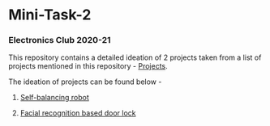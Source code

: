# Mini-Task-2
### Electronics Club 2020-21

This repository contains a detailed ideation of 2 projects taken from a list of projects mentioned in this repository - [Projects](https://github.com/Sarthak-22/Mini-Task-1).

The ideation of projects can be found below - 

   1. [Self-balancing robot](https://github.com/Sarthak-22/Mini-Task-2/blob/master/Project%20planning/Self-balancing%20robot.md)
   
   2. [Facial recognition based door lock](https://github.com/Sarthak-22/Mini-Task-2/blob/master/Project%20planning/Facial%20recog%20door%20lock.md)
